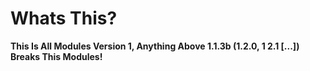 # Whats This?
**This Is All Modules Version 1, Anything Above 1.1.3b (1.2.0, 1 2.1 [...]) Breaks This Modules!**
